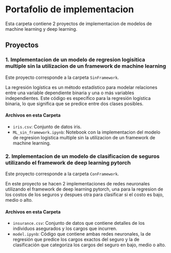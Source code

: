 # Portafolio de implementacion

Esta carpeta contiene 2 proyectos de implementacion de modelos de machine learning y deep learning.

## Proyectos

### 1. Implementacion de un modelo de regresion logisitica multiple sin la utilizacion de un framework de machine learning
Este proyecto corresponde a la carpeta `SinFramework`.

La regresión logística es un método estadístico para modelar relaciones entre una variable dependiente binaria y una o más variables independientes. Este código es específico para la regresión logística binaria, lo que significa que se predice entre dos clases posibles.

#### Archivos en esta Carpeta

- `iris.csv`: Conjunto de datos iris.
- `ML_sin_framework.ipynb`: Notebook con la implementacion del modelo de regresion logistica multiple sin la utilizacion de un framework de machine learning.

### 2. Implementacion de un modelo de clasificacion de seguros utilizando el framework de deep learning pytorch
Este proyecto corresponde a la carpeta `ConFramework`.

En este proyecto se hacen 2 implementaciones de redes neuronales utilizando el framework de deep learning pytorch, una para la regresion de los costos de los seguros y despues otra para clasificar si el costo es bajo, medio o alto.

#### Archivos en esta Carpeta

- `insurance.csv`: Conjunto de datos que contiene detalles de los individuos asegurados y los cargos que incurren.
- `model.ipynb`: Código que contiene ambas redes neuronales, la de regresión que predice los cargos exactos del seguro y la de clasificación que categoriza los cargos del seguro en bajo, medio o alto.